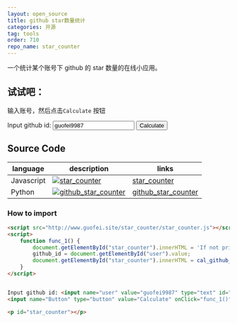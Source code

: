 ```yaml
---
layout: open_source
title: github star数量统计
categories: 开源
tag: tools
order: 710
repo_name: star_counter
---
```



一个统计某个账号下 github 的 star 数量的在线小应用。  

## 试试吧：
输入账号，然后点击`Calculate` 按钮  


<style>
  .blinking {
    animation: blinker 1s linear infinite;
  }

  @keyframes blinker {
    50% { opacity: 0.3; }
  }
</style>

<script src="https://www.guofei.site/star_counter/star_counter.js"></script>


<script>
    function func_1() {
        const output = document.getElementById("star_counter");
        output.classList.add("blinking");
        output.innerHTML = '🌀 Loading...';

        github_id = document.getElementById("user").value;

        setTimeout(() => {
            const result = cal_github_star(github_id);
            output.classList.remove("blinking");
            document.getElementById("star_counter").innerHTML = result;
        }, 100);

    }
</script>


Input github id: <input name="user" value="guofei9987" type="text" id="user">
<input name="Button" type="button" value="Calculate" onClick="func_1()">

<p id="star_counter"></p>




## Source Code

| language | description | links |
|----------|-------------|-------|
| Javascript | [![star_counter](https://github-readme-stats.vercel.app/api/pin/?username=guofei9987&repo=star_counter&theme=radical)](https://github.com/guofei9987/star_counter/) | [star_counter](https://github.com/guofei9987/star_counter/) |
| Python | [![github_star_counter](https://github-readme-stats.vercel.app/api/pin/?username=guofei9987&repo=github_star_counter&theme=radical)](https://github.com/guofei9987/github_star_counter/) | [github_star_counter](https://github.com/guofei9987/github_star_counter/) |



### How to import


```html
<script src="http://www.guofei.site/star_counter/star_counter.js"></script> <!--引用js代码-->
<script>
    function func_1() {
        document.getElementById("star_counter").innerHTML = 'If not print for seconds, please refresh';
        github_id = document.getElementById("user").value;
        document.getElementById("star_counter").innerHTML = cal_github_star(github_id);
    }
</script>


Input github id: <input name="user" value="guofei9987" type="text" id="user">
<input name="Button" type="button" value="Calculate" onClick="func_1()">

<p id="star_counter"></p>
```


